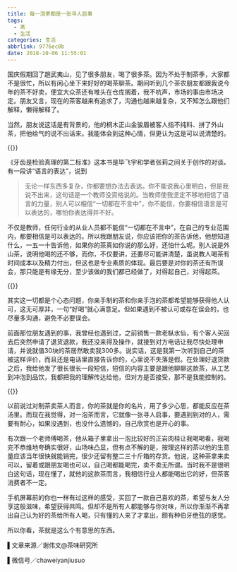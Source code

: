 ```yaml
---
title: 每一泡茶都是一张寻人启事
tags:
  - 茶
  - 生活
categories: 生活
abbrlink: 9776ec0b
date: 2018-10-06 11:55:01
---
```

国庆假期回了趟武夷山，见了很多朋友，喝了很多茶。因为不处于制茶季，大家都不是很忙，所以有闲心坐下来好好的喝茶聊茶。期间听到几个茶农朋友都跟我说今年的茶不好卖，便宜大众茶还有堆头在仓库搁着，我不吭声，市场的事由市场决定。朋友又言，现在的茶客越来有追求了，沟通也越来越复杂，又不知怎么跟他们解释，懒得解释了。

当然，朋友说这话是有背景的，他的桐木正山金骏眉被客人指不纯料、拼了外山茶，把他给气的说不出话来。我能体会到这种心情，但更认为这是可以说清楚的。

{{<img src="https://ian2.oss-cn-hangzhou.aliyuncs.com/2018-10-06-035555.jpg" alt="">}}

《牙齿是检验真理的第二标准》这本书是毕飞宇和学者张莉之间关于创作的对谈。有一段讲“语言的表达”，说到
>无论一样东西多复杂，你都要想办法去表达。你不能说我心里明白，但是我说不出来，这句话是一个教师没资格说的。当教师使我坚定不移地相信了语言的力量，别人可以相信“一切都在不言中”，你不能信，你要相信语言是可以表达的，哪怕你表达得并不好。

不仅是教师，任何行业的从业人员都不能信“一切都在不言中”，在自己的专业范围内，都要相信是可以表达的。所以我跟朋友说，你应该把你的茶告诉他，他想知道什么，一五一十告诉他，如果你的茶真如你说的那么好，还怕什么呢。别人说是外山茶，说明他喝的还不够，而你，不仅要讲，还要尽可能讲清楚，虽说教人喝茶有时间成本以及精力付出，但这也是专业素质的体现。最后要是对你的茶还有所误会，那只能是有缘无分，至少该做的我们都已经做了，对得起自己，对得起茶。

{{<img src="https://ian2.oss-cn-hangzhou.aliyuncs.com/2018-10-06-035605.jpg" alt="">}}

其实这一切都是个心态问题，你亲手制的茶和你亲手泡的茶都希望能够获得他人认可，这无可厚非，一句“好喝”就心满意足。但如果遇到不被认可或存在误会的，也尽量多沟通，避免不必要误会。

前面那位朋友遇到的事，我曾经也遇到过，之前销售一款老枞水仙，有个客人买回去后突然申请了退货退款，我还没来得及操作，就接到对方电话让我尽快处理申请，并说就值30块的茶居然敢卖我300多。说实话，这是我第一次听到自己的茶被这样评价，而且还是电话里直接告诉你的，心里说不失落是假。在处理好退货款之后，我给他发了很长很长一段短信，短信的内容主要是跟他聊聊这款茶，从工艺到冲泡到品饮，我都把我的理解传达给他，但对方是否接受，那不是我能控制的。

{{<img src="https://ian2.oss-cn-hangzhou.aliyuncs.com/2018-10-06-035616.jpg" alt="">}}

以前说过对制茶卖茶人而言，你的茶就是你的名片，用了多少心思，都能反应在茶汤里。而现在我觉得，对一泡茶而言，它就像一张寻人启事，要遇到到对的人，需要有耐心，如果没遇到，也没什么遗憾的，自己欣赏也是开心的事。

有次跟一个老师傅喝茶，他从箱子里拿出一泡比较好的正岩肉桂让我喝喝看，我喝完不恭维地夸确实很好，山场味凸显，但有点不解的是，按理这样的茶以他的生意量应该当年很快就能销完，很少还留有整二三十斤箱的存货。他说，这种茶拿来卖可以，留着或跟朋友喝也可以，自己喝都能喝完，卖不卖无所谓。当时我不是很明白这句话，现在懂了，就他的这款茶而言，我相信行业人都能喝出它的好，但茶客消费者不一定。

手机屏幕前的你也一样有过这样的感受，买回了一款自己喜欢的茶，希望与友人分享这般滋味，希望获得共鸣。但却不是所有人都能够与你对味，所以你渐渐不再拿出自己认为好的茶给所有人喝，只有懂的人来了才拿出，颇有种伯牙绝弦的感觉。

所以你看，茶就是这么个有意思的东西。

▌文章来源／谢伟文@茶味研究所

▌微信号／chaweiyanjiusuo
